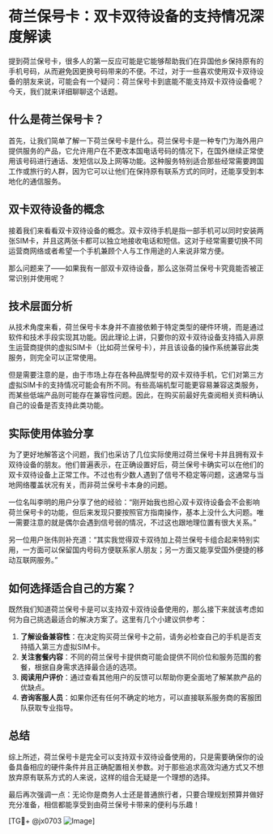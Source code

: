 # 荷兰保号卡：双卡双待设备的支持情况深度解读

提到荷兰保号卡，很多人的第一反应可能是它能够帮助我们在异国他乡保持原有的手机号码，从而避免因更换号码带来的不便。不过，对于一些喜欢使用双卡双待设备的朋友来说，可能会有一个疑问：荷兰保号卡到底能不能支持双卡双待设备呢？今天，我们就来详细聊聊这个话题。

## 什么是荷兰保号卡？

首先，让我们简单了解一下荷兰保号卡是什么。荷兰保号卡是一种专门为海外用户提供服务的产品，它允许用户在不更改本国电话号码的情况下，在国外继续正常使用该号码进行通话、发短信以及上网等功能。这种服务特别适合那些经常需要跨国工作或旅行的人群，因为它可以让他们在保持原有联系方式的同时，还能享受到本地化的通信服务。

## 双卡双待设备的概念

接着我们来看看双卡双待设备的概念。双卡双待手机是指一部手机可以同时安装两张SIM卡，并且这两张卡都可以独立地接收电话和短信。这对于经常需要切换不同运营商网络或者希望一个手机兼顾个人与工作用途的人来说非常方便。

那么问题来了——如果我有一部双卡双待设备，那么这张荷兰保号卡究竟能否被正常识别并使用呢？

## 技术层面分析

从技术角度来看，荷兰保号卡本身并不直接依赖于特定类型的硬件环境，而是通过软件和技术手段实现其功能。因此理论上讲，只要你的双卡双待设备支持插入非原生运营商提供的虚拟SIM卡（比如荷兰保号卡），并且该设备的操作系统兼容此类服务，则完全可以正常使用。

但是需要注意的是，由于市场上存在各种品牌型号的双卡双待手机，它们对第三方虚拟SIM卡的支持情况可能会有所不同。有些高端机型可能更容易兼容这类服务，而某些低端产品则可能存在兼容性问题。因此，在购买前最好先查阅相关资料确认自己的设备是否支持此类功能。

## 实际使用体验分享

为了更好地解答这个问题，我们也采访了几位实际使用过荷兰保号卡并且拥有双卡双待设备的朋友。他们普遍表示，在正确设置好后，荷兰保号卡确实可以在他们的双卡双待设备上正常工作。不过也有少数人遇到了信号不稳定等问题，这通常与当地网络覆盖状况有关，而非荷兰保号卡本身的问题。

一位名叫李明的用户分享了他的经验：“刚开始我也担心双卡双待设备会不会影响荷兰保号卡的功能，但后来发现只要按照官方指南操作，基本上没什么大问题。唯一需要注意的就是偶尔会遇到信号弱的情况，不过这也跟地理位置有很大关系。”

另一位用户张伟则补充道：“其实我觉得双卡双待加上荷兰保号卡组合起来特别实用，一方面可以保留国内号码方便联系家人朋友；另一方面又能享受国外便捷的移动互联网服务。”

## 如何选择适合自己的方案？

既然我们知道荷兰保号卡是可以支持双卡双待设备使用的，那么接下来就该考虑如何为自己挑选最适合的解决方案了。这里有几个小建议供参考：

1. **了解设备兼容性**：在决定购买荷兰保号卡之前，请务必检查自己的手机是否支持插入第三方虚拟SIM卡。
2. **关注套餐内容**：不同的荷兰保号卡提供商可能会提供不同价位和服务范围的套餐，根据自身需求选择最合适的选项。
3. **阅读用户评价**：通过查看其他用户的反馈可以帮助你更全面地了解某款产品的优缺点。
4. **咨询客服人员**：如果你还有任何不确定的地方，可以直接联系服务商的客服团队获取专业指导。

## 总结

综上所述，荷兰保号卡是完全可以支持双卡双待设备使用的，只是需要确保你的设备具备相应的硬件条件并且正确配置相关参数。对于那些追求高效沟通方式又不想放弃原有联系方式的人来说，这样的组合无疑是一个理想的选择。

最后再次强调一点：无论你是商务人士还是普通旅行者，只要合理规划预算并做好充分准备，相信都能享受到由荷兰保号卡带来的便利与乐趣！

[TG💪+ @jx0703 ![Image](https://github.com/user-attachments/assets/dbca1d08-cadb-493c-b0ec-ad6f7a83f270)]